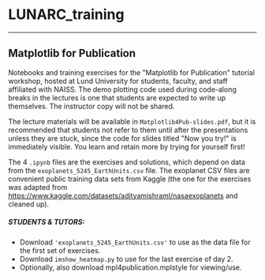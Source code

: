 # LUNARC_training
-----------------------------
## Matplotlib for Publication
Notebooks and training exercises for the "Matplotlib for Publication" tutorial workshop, hosted at Lund University for students, faculty, and staff affiliated with NAISS. The demo plotting code used during code-along breaks in the lectures is one that students are expected to write up themselves. The instructor copy will not be shared.

The lecture materials will be available in `Matplotlib4Pub-slides.pdf`, but it is recommended that students not refer to them until after the presentations unless they are stuck, since the code for slides titled "Now you try!" is immediately visible. You learn and retain more by trying for yourself first!

The 4 `.ipynb` files are the exercises and solutions, which depend on data from the `exoplanets_5245_EarthUnits.csv` file. The exoplanet CSV files are convenient public training data sets from Kaggle (the one for the exercises was adapted from https://www.kaggle.com/datasets/adityamishraml/nasaexoplanets and cleaned up).

##### STUDENTS & TUTORS:
- Download `'exoplanets_5245_EarthUnits.csv'` to use as the data file for the first set of exercises.
- Download `imshow_heatmap.py` to use for the last exercise of day 2.
- Optionally, also download mpl4publication.mplstyle for viewing/use.
